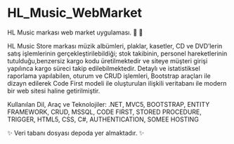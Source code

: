# HL_Music_WebMarket
HL Music markası web market uygulaması. 🎵 💽

HL Music Store markası müzik albümleri, plaklar, kasetler, CD ve DVD’lerin satış işlemlerinin gerçekleştirilebildiği; stok takibinin, personel hareketlerinin tutulduğu,benzersiz kargo kodu üretilmektedir ve siteye müşteri girişi yapılınca kargo süreci takip edilebilmektedir. Detaylı ve istatistiksel raporlama yapılabilen, oturum ve CRUD işlemleri, Bootstrap araçları ile dizayn edilerek Code First modeli ile oluşturulan ilişkili veritabanı ile modern bir web sitesi haline getirilmiştir.

Kullanılan Dil, Araç ve Teknolojiler: .NET, MVC5, BOOTSTRAP, ENTITY FRAMEWORK, CRUD, MSSQL, CODE FIRST, STORED PROCEDURE, TRIGGER, HTML5, CSS, C#, AUTHENTICATION, SOMEE HOSTING

✨ Veri tabanı dosyası depoda yer almaktadır. ✨
